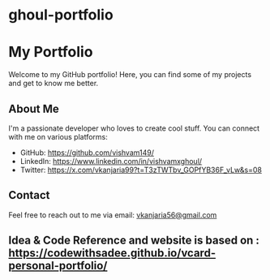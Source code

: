 # ghoul-portfolio
# My Portfolio

Welcome to my GitHub portfolio! Here, you can find some of my projects and get to know me better.

## About Me

I'm a passionate developer who loves to create cool stuff. You can connect with me on various platforms:

- GitHub: https://github.com/vishvam149/
- LinkedIn: https://www.linkedin.com/in/vishvamxghoul/
- Twitter: https://x.com/vkanjaria99?t=T3zTWTbv_GOPfYB36F_vLw&s=08

## Contact

Feel free to reach out to me via email: vkanjaria56@gmail.com

## Idea & Code Reference and website is based on : https://codewithsadee.github.io/vcard-personal-portfolio/
